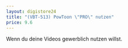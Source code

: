 ```yaml
---
layout: digistore24
title: "(VBT-513) PowToon \"PRO\" nutzen"
price: 9.6
---
```

<p>Wenn du deine Videos gewerblich nutzen willst.</p>